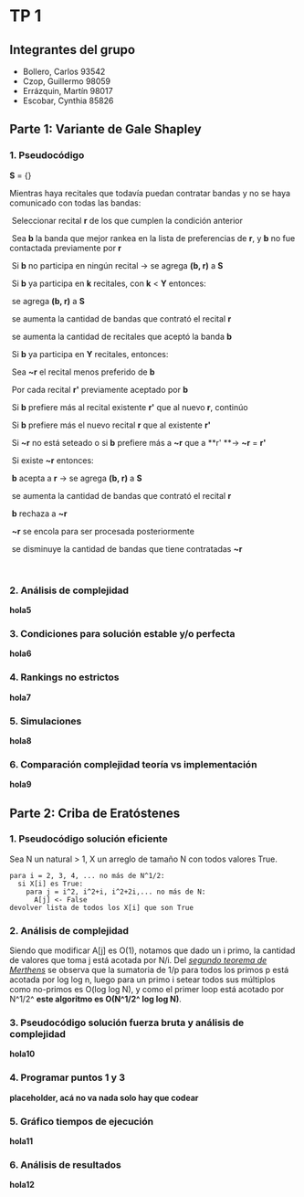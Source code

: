 # TP 1

## Integrantes del grupo

* Bollero, Carlos  93542
* Czop, Guillermo 98059
* Errázquin, Martín 98017
* Escobar, Cynthia 85826

## Parte 1: Variante de Gale Shapley

### 1. Pseudocódigo

**S** = {}

Mientras haya recitales que todavía puedan contratar bandas y no se haya comunicado con todas las bandas:

​	Seleccionar recital **r** de los que cumplen la condición anterior

​	Sea **b** la banda que mejor rankea en la lista de preferencias de **r**, y **b** no fue contactada previamente por **r** 

​	Si **b** no participa en ningún recital -> se agrega **(b, r)**  a **S**

​	Si **b** ya participa en  **k** recitales, con **k** < **Y** entonces:

​		se agrega **(b, r)**  a **S**

​		se aumenta la cantidad de bandas que contrató el recital **r**

​		se aumenta la cantidad de recitales que aceptó la banda **b**

​	Si **b** ya participa en  **Y** recitales, entonces:

​		Sea **~r** el recital menos preferido de **b** 

​		Por cada recital **r'** previamente aceptado por **b**

​			Si **b** prefiere más al recital existente **r'** que al nuevo **r**, continúo

​			Si **b** prefiere más el nuevo recital **r** que al existente **r'** 

​				Si **~r** no está seteado o si **b** prefiere más a **~r** que a **r' **-> **~r** = **r'**

​		Si existe **~r** entonces:

​			 **b** acepta a **r**  ->  se agrega **(b, r)**  a **S**

​			se aumenta la cantidad de bandas que contrató el recital **r**

​			**b** rechaza a **~r**

​			**~r** se encola para ser procesada posteriormente 

​			se disminuye la cantidad de bandas que tiene contratadas **~r**

​		

### 2. Análisis de complejidad

**hola5**

### 3. Condiciones para solución estable y/o perfecta

**hola6**

### 4. Rankings no estrictos

**hola7**

### 5. Simulaciones

**hola8**

### 6. Comparación complejidad teoría vs implementación

**hola9**

## Parte 2: Criba de Eratóstenes

### 1. Pseudocódigo solución eficiente

Sea N un natural > 1, X un arreglo de tamaño N con todos valores True.

~~~
para i = 2, 3, 4, ... no más de N^1/2:
  si X[i] es True:
    para j = i^2, i^2+i, i^2+2i,... no más de N:
      A[j] <- False
devolver lista de todos los X[i] que son True
~~~

### 2. Análisis de complejidad

Siendo que modificar A[j] es O(1), notamos que dado un i primo, la cantidad de valores que toma
j está acotada por N/i. Del [*segundo teorema de Merthens*](https://en.wikipedia.org/wiki/Mertens%27_theorems#Mertens'_second_theorem_and_the_prime_number_theorem) se observa que la sumatoria de 1/p para todos los primos p está acotada por log log n, luego para un primo i setear todos sus múltiplos como no-primos es O(log log N), y como el primer loop está acotado por N^1/2^ **este algoritmo es O(N^1/2^ log log N)**.

### 3. Pseudocódigo solución fuerza bruta y análisis de complejidad

**hola10**

### 4. Programar puntos 1 y 3

**placeholder, acá no va nada solo hay que codear**

### 5. Gráfico tiempos de ejecución

**hola11**

### 6. Análisis de resultados

**hola12**